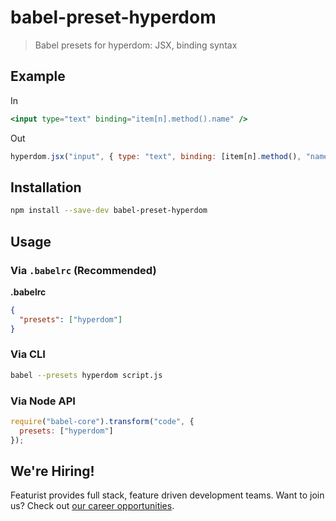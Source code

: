 # babel-preset-hyperdom

> Babel presets for hyperdom: JSX, binding syntax

## Example

In

```jsx
<input type="text" binding="item[n].method().name" />
```

Out

```js
hyperdom.jsx("input", { type: "text", binding: [item[n].method(), "name"] });
```

## Installation

```sh
npm install --save-dev babel-preset-hyperdom
```

## Usage

### Via `.babelrc` (Recommended)

**.babelrc**

```json
{
  "presets": ["hyperdom"]
}
```

### Via CLI

```sh
babel --presets hyperdom script.js
```

### Via Node API

```javascript
require("babel-core").transform("code", {
  presets: ["hyperdom"]
});
```

## We're Hiring!
Featurist provides full stack, feature driven development teams. Want to join us? Check out [our career opportunities](https://www.featurist.co.uk/careers/).

